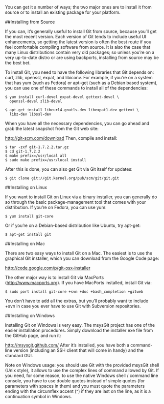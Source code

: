 You can get it a number of ways; the two major ones are to install it from source or to install an existing package for your platform.

##Installing from Source

If you can, it’s generally useful to install Git from source, because you’ll get the most recent version. Each version of Git tends to include useful UI enhancements, so getting the latest version is often the best route if you feel comfortable compiling software from source. It is also the case that many Linux distributions contain very old packages; so unless you’re on a very up-to-date distro or are using backports, installing from source may be the best bet.

To install Git, you need to have the following libraries that Git depends on: curl, zlib, openssl, expat, and libiconv. For example, if you’re on a system that has yum (such as Fedora) or apt-get (such as a Debian based system), you can use one of these commands to install all of the dependencies:

    $ yum install curl-devel expat-devel gettext-devel \
      openssl-devel zlib-devel

    $ apt-get install libcurl4-gnutls-dev libexpat1-dev gettext \
      libz-dev libssl-dev

When you have all the necessary dependencies, you can go ahead and grab the latest snapshot from the Git web site:

http://git-scm.com/download
Then, compile and install:

    $ tar -zxf git-1.7.2.2.tar.gz
    $ cd git-1.7.2.2
    $ make prefix=/usr/local all
    $ sudo make prefix=/usr/local install

After this is done, you can also get Git via Git itself for updates:

    $ git clone git://git.kernel.org/pub/scm/git/git.git

##Installing on Linux

If you want to install Git on Linux via a binary installer, you can generally do so through the basic package-management tool that comes with your distribution. If you’re on Fedora, you can use yum:

    $ yum install git-core

Or if you’re on a Debian-based distribution like Ubuntu, try apt-get:

    $ apt-get install git

##Installing on Mac

There are two easy ways to install Git on a Mac. The easiest is to use the graphical Git installer, which you can download from the Google Code page:

http://code.google.com/p/git-osx-installer

The other major way is to install Git via MacPorts (http://www.macports.org). If you have MacPorts installed, install Git via:

    $ sudo port install git-core +svn +doc +bash_completion +gitweb

You don’t have to add all the extras, but you’ll probably want to include +svn in case you ever have to use Git with Subversion repositories.

##Installing on Windows

Installing Git on Windows is very easy. The msysGit project has one of the easier installation procedures. Simply download the installer exe file from the GitHub page, and run it:

http://msysgit.github.com/
After it’s installed, you have both a command-line version (including an SSH client that will come in handy) and the standard GUI.

Note on Windows usage: you should use Git with the provided msysGit shell (Unix style), it allows to use the complex lines of command allowed by Git. If you need, for some reason, to use the native Windows shell / command line console, you have to use double quotes instead of simple quotes (for parameters with spaces in them) and you must quote the parameters ending with the circumflex accent (^) if they are last on the line, as it is a continuation symbol in Windows.